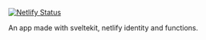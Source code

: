 [![Netlify Status](https://api.netlify.com/api/v1/badges/dc2147d9-f8d4-4405-bca4-70e13db34af4/deploy-status)](https://app.netlify.com/sites/relaxed-rosalind-83ddf5/deploys)

An app made with sveltekit, netlify identity and functions.